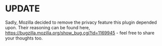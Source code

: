 # UPDATE

Sadly, Mozilla decided to remove the privacy feature this plugin depended upon. Their reasoning can be found here, https://bugzilla.mozilla.org/show_bug.cgi?id=1169945 - feel free to share your thoughts too.
